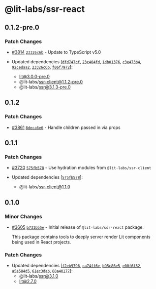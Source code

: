 # @lit-labs/ssr-react

## 0.1.2-pre.0

### Patch Changes

- [#3814](https://github.com/lit/lit/pull/3814) [`23326c6b`](https://github.com/lit/lit/commit/23326c6b9a6abdf01998dadf5d0f20a643e457aa) - Update to TypeScript v5.0

- Updated dependencies [[`dfd747cf`](https://github.com/lit/lit/commit/dfd747cf4f7239e0c3bb7134f8acb967d0157654), [`23c404fd`](https://github.com/lit/lit/commit/23c404fdec0cd7be834221b6ddf9b659c24ca8a2), [`1db01376`](https://github.com/lit/lit/commit/1db0137699b35d7e7bfac9b2ab274af4100fd7cf), [`c3e473b4`](https://github.com/lit/lit/commit/c3e473b499ff029b5e1aff01ca8799daf1ca1bbe), [`92cedaa2`](https://github.com/lit/lit/commit/92cedaa2c8cd8a306be3fe25d52e0e47bb044020), [`23326c6b`](https://github.com/lit/lit/commit/23326c6b9a6abdf01998dadf5d0f20a643e457aa), [`f06f7972`](https://github.com/lit/lit/commit/f06f7972a027d2937fe2c68ab5af0274dec57cf4)]:
  - lit@3.0.0-pre.0
  - @lit-labs/ssr-client@1.1.2-pre.0
  - @lit-labs/ssr@3.1.3-pre.0

## 0.1.2

### Patch Changes

- [#3861](https://github.com/lit/lit/pull/3861) [`8deca6e6`](https://github.com/lit/lit/commit/8deca6e66ebc0bf22a82d58f0470e621a55ff1b0) - Handle children passed in via props

## 0.1.1

### Patch Changes

- [#3720](https://github.com/lit/lit/pull/3720) [`575fb578`](https://github.com/lit/lit/commit/575fb578473031859b59b9ed98634ba091b389f7) - Use hydration modules from `@lit-labs/ssr-client`

- Updated dependencies [[`575fb578`](https://github.com/lit/lit/commit/575fb578473031859b59b9ed98634ba091b389f7)]:
  - @lit-labs/ssr-client@1.1.0

## 0.1.0

### Minor Changes

- [#3605](https://github.com/lit/lit/pull/3605) [`b731bb5e`](https://github.com/lit/lit/commit/b731bb5e6d07af2e0ca2de911b781fa3794231cd) - Initial release of `@lit-labs/ssr-react` package.

  This package contains tools to deeply server render Lit components being used in React projects.

### Patch Changes

- Updated dependencies [[`f2eb9796`](https://github.com/lit/lit/commit/f2eb97962c7e77373b3b8861ab59639de22da3d0), [`ca74ff6e`](https://github.com/lit/lit/commit/ca74ff6eda710b929ca7aaf759a98cdfa350cc0d), [`b95c86e5`](https://github.com/lit/lit/commit/b95c86e5ec0e2f6de63a23409b9ec489edb61b86), [`e00f6f52`](https://github.com/lit/lit/commit/e00f6f52199d5dbc08d4c15f62380422e77cde7f), [`a5a584d5`](https://github.com/lit/lit/commit/a5a584d5b935f85cef4cbb8c9ff95cae34a8f41c), [`61ec3dab`](https://github.com/lit/lit/commit/61ec3dab761e379c65f9e27946e53137da83fb58), [`88a40177`](https://github.com/lit/lit/commit/88a40177de9be5d117a21e3da5414bd777872544)]:
  - @lit-labs/ssr@3.1.0
  - lit@2.7.0

